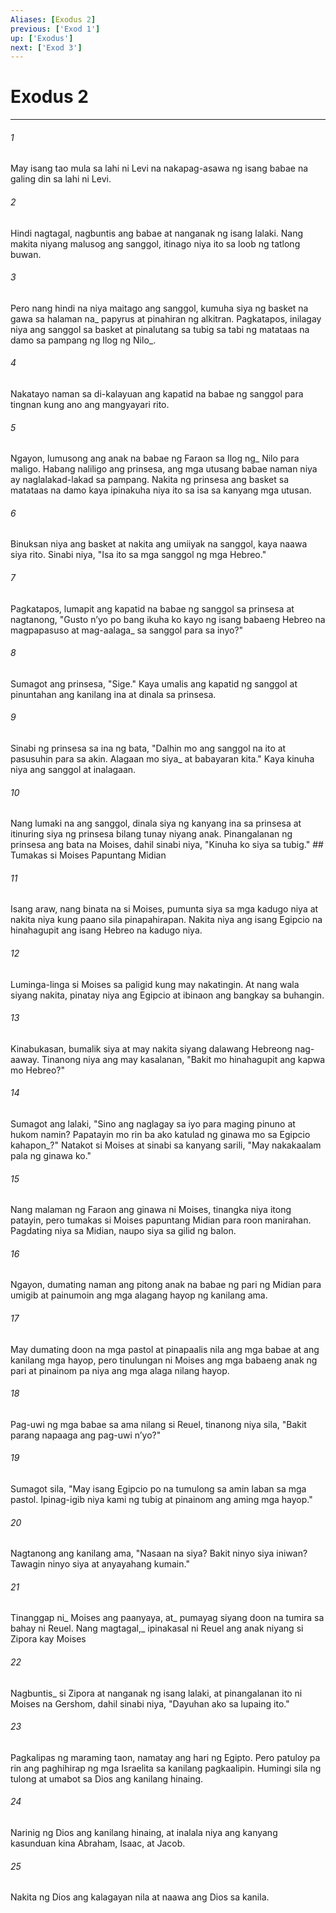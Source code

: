 ```yaml
---
Aliases: [Exodus 2]
previous: ['Exod 1']
up: ['Exodus']
next: ['Exod 3']
---
```

# Exodus 2

***






















###### 1 










May isang tao mula sa lahi ni Levi na nakapag-asawa ng isang babae na galing din sa lahi ni Levi. 





















###### 2 










Hindi nagtagal, nagbuntis ang babae at nanganak ng isang lalaki. Nang makita niyang malusog ang sanggol, itinago niya ito sa loob ng tatlong buwan. 





















###### 3 










Pero nang hindi na niya maitago ang sanggol, kumuha siya ng basket na gawa sa halaman na_ papyrus at pinahiran ng alkitran. Pagkatapos, inilagay niya ang sanggol sa basket at pinalutang sa tubig sa tabi ng matataas na damo sa pampang ng Ilog ng Nilo_. 





















###### 4 










Nakatayo naman sa di-kalayuan ang kapatid na babae ng sanggol para tingnan kung ano ang mangyayari rito. 





















###### 5 










Ngayon, lumusong ang anak na babae ng Faraon sa Ilog ng_ Nilo para maligo. Habang naliligo ang prinsesa, ang mga utusang babae naman niya ay naglalakad-lakad sa pampang. Nakita ng prinsesa ang basket sa matataas na damo kaya ipinakuha niya ito sa isa sa kanyang mga utusan. 





















###### 6 










Binuksan niya ang basket at nakita ang umiiyak na sanggol, kaya naawa siya rito. Sinabi niya, "Isa ito sa mga sanggol ng mga Hebreo." 





















###### 7 










Pagkatapos, lumapit ang kapatid na babae ng sanggol sa prinsesa at nagtanong, "Gusto nʼyo po bang ikuha ko kayo ng isang babaeng Hebreo na magpapasuso at mag-aalaga_ sa sanggol para sa inyo?" 





















###### 8 










Sumagot ang prinsesa, "Sige." Kaya umalis ang kapatid ng sanggol at pinuntahan ang kanilang ina at dinala sa prinsesa. 





















###### 9 










Sinabi ng prinsesa sa ina ng bata, "Dalhin mo ang sanggol na ito at pasusuhin para sa akin. Alagaan mo siya_ at babayaran kita." Kaya kinuha niya ang sanggol at inalagaan. 





















###### 10 










Nang lumaki na ang sanggol, dinala siya ng kanyang ina sa prinsesa at itinuring siya ng prinsesa bilang tunay niyang anak. Pinangalanan ng prinsesa ang bata na Moises, dahil sinabi niya, "Kinuha ko siya sa tubig." ## Tumakas si Moises Papuntang Midian 





















###### 11 










Isang araw, nang binata na si Moises, pumunta siya sa mga kadugo niya at nakita niya kung paano sila pinapahirapan. Nakita niya ang isang Egipcio na hinahagupit ang isang Hebreo na kadugo niya. 





















###### 12 










Luminga-linga si Moises sa paligid kung may nakatingin. At nang wala siyang nakita, pinatay niya ang Egipcio at ibinaon ang bangkay sa buhangin. 





















###### 13 










Kinabukasan, bumalik siya at may nakita siyang dalawang Hebreong nag-aaway. Tinanong niya ang may kasalanan, "Bakit mo hinahagupit ang kapwa mo Hebreo?" 





















###### 14 










Sumagot ang lalaki, "Sino ang naglagay sa iyo para maging pinuno at hukom namin? Papatayin mo rin ba ako katulad ng ginawa mo sa Egipcio kahapon_?" Natakot si Moises at sinabi sa kanyang sarili, "May nakakaalam pala ng ginawa ko." 





















###### 15 










Nang malaman ng Faraon ang ginawa ni Moises, tinangka niya itong patayin, pero tumakas si Moises papuntang Midian para roon manirahan. Pagdating niya sa Midian, naupo siya sa gilid ng balon. 





















###### 16 










Ngayon, dumating naman ang pitong anak na babae ng pari ng Midian para umigib at painumoin ang mga alagang hayop ng kanilang ama. 





















###### 17 










May dumating doon na mga pastol at pinapaalis nila ang mga babae at ang kanilang mga hayop, pero tinulungan ni Moises ang mga babaeng anak ng pari at pinainom pa niya ang mga alaga nilang hayop. 





















###### 18 










Pag-uwi ng mga babae sa ama nilang si Reuel, tinanong niya sila, "Bakit parang napaaga ang pag-uwi nʼyo?" 





















###### 19 










Sumagot sila, "May isang Egipcio po na tumulong sa amin laban sa mga pastol. Ipinag-igib niya kami ng tubig at pinainom ang aming mga hayop." 





















###### 20 










Nagtanong ang kanilang ama, "Nasaan na siya? Bakit ninyo siya iniwan? Tawagin ninyo siya at anyayahang kumain." 





















###### 21 










Tinanggap ni_ Moises ang paanyaya, at_ pumayag siyang doon na tumira sa bahay ni Reuel. Nang magtagal,_ ipinakasal ni Reuel ang anak niyang si Zipora kay Moises 





















###### 22 










Nagbuntis_ si Zipora at nanganak ng isang lalaki, at pinangalanan ito ni Moises na Gershom, dahil sinabi niya, "Dayuhan ako sa lupaing ito." 





















###### 23 










Pagkalipas ng maraming taon, namatay ang hari ng Egipto. Pero patuloy pa rin ang paghihirap ng mga Israelita sa kanilang pagkaalipin. Humingi sila ng tulong at umabot sa Dios ang kanilang hinaing. 





















###### 24 










Narinig ng Dios ang kanilang hinaing, at inalala niya ang kanyang kasunduan kina Abraham, Isaac, at Jacob. 





















###### 25 










Nakita ng Dios ang kalagayan nila at naawa ang Dios sa kanila.
